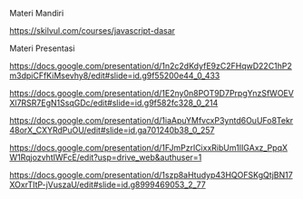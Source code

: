 Materi Mandiri

https://skilvul.com/courses/javascript-dasar

Materi Presentasi

https://docs.google.com/presentation/d/1n2c2dKdyfE9zC2FHqwD22C1hP2m3dpiCFfKiMsevhy8/edit#slide=id.g9f55200e44_0_433

https://docs.google.com/presentation/d/1E2ny0n8POT9D7PrpgYnzSfWOEVXl7RSR7EgN1SsqGDc/edit#slide=id.g9f582fc328_0_214

https://docs.google.com/presentation/d/1iaApuYMfvcxP3yntd6OuUFo8Tekr48orX_CXYRdPuOU/edit#slide=id.ga701240b38_0_257

https://docs.google.com/presentation/d/1FJmPzrlCixxRibUm1IIGAxz_PpqXW1RqjozvhtIWFcE/edit?usp=drive_web&authuser=1

https://docs.google.com/presentation/d/1szp8aHtudyp43HQOFSKgQtjBN17XOxrTItP-jVuszaU/edit#slide=id.g8999469053_2_77
